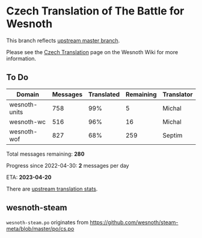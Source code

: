 # Czech Translation of The Battle for Wesnoth

This branch reflects [upstream master branch](https://github.com/wesnoth/wesnoth/tree/master).

Please see the [Czech Translation](https://wiki.wesnoth.org/CzechTranslation) page on the Wesnoth Wiki for more information.

## To Do

Domain | Messages | Translated | Remaining | Translator
------ | -------- | ---------- | --------- | ----------
wesnoth-units | 758 | 99% | 5 | Michal
wesnoth-wc | 516 | 96% | 16 | Michal
wesnoth-wof | 827 | 68% | 259 | Septim

Total messages remaining: **280**

Progress since 2022-04-30: **2** messages per day

ETA: **2023-04-20**

There are [upstream translation stats](https://www.wesnoth.org/gettext/?view=langs&version=master&lang=cs).

## wesnoth-steam
`wesnoth-steam.po` originates from https://github.com/wesnoth/steam-meta/blob/master/po/cs.po
